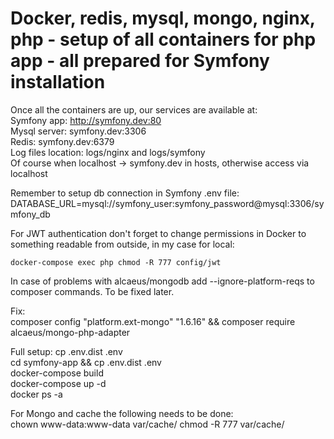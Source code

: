 # Docker, redis, mysql, mongo, nginx, php - setup of all containers for php app - all prepared for Symfony installation

Once all the containers are up, our services are available at:  
    Symfony app: http://symfony.dev:80  
    Mysql server: symfony.dev:3306  
    Redis: symfony.dev:6379  
    Log files location: logs/nginx and logs/symfony  
    Of course when localhost -> symfony.dev in hosts, otherwise access via localhost  

Remember to setup db connection in Symfony .env file:
    DATABASE_URL=mysql://symfony_user:symfony_password@mysql:3306/symfony_db

For JWT authentication don't forget to change permissions in Docker to something readable from outside, in my case for local:  

    docker-compose exec php chmod -R 777 config/jwt


In case of problems with alcaeus/mongodb add
  --ignore-platform-reqs
to composer commands. To be fixed later.  

Fix:  
    composer config "platform.ext-mongo" "1.6.16" && composer require alcaeus/mongo-php-adapter

Full setup:
    cp .env.dist .env  
    cd symfony-app && cp .env.dist .env  
    docker-compose build  
    docker-compose up -d  
    docker ps -a  

For Mongo and cache the following needs to be done:  
    chown www-data:www-data var/cache/
    chmod -R 777 var/cache/
